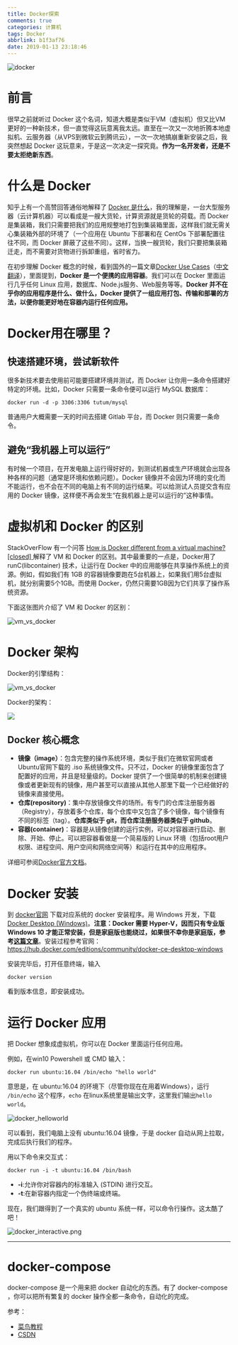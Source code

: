 ```yaml
---
title: Docker探索
comments: true
categories: 计算机
tags: Docker
abbrlink: b1f3af76
date: 2019-01-13 23:18:46
---
```


![docker](../../../../images/docker.jpg)

# 前言

很早之前就听过 Docker 这个名词，知道大概是类似于VM（虚拟机）但又比VM更好的一种新技术，但一直觉得这玩意离我太远。直至在一次又一次地折腾本地虚拟机、云服务器（从VPS到微软云到腾讯云），一次一次地搞崩重新安装之后，我突然想起 Docker 这玩意来，于是这一次决定一探究竟。**作为一名开发者，还是不要太拒绝新东西**。

<!-- more -->

# 什么是 Docker

知乎上有一个高赞回答通俗地解释了 [Docker 是什么](https://www.zhihu.com/question/28300645/answer/67707287)，我的理解是，一台大型服务器（云计算机器）可以看成是一艘大货轮，计算资源就是货轮的荷载。而 Docker 是集装箱，我们只需要把我们的应用规整地打包到集装箱里面，这样我们就无需关心集装箱外部的环境了（一个应用在 Ubuntu 下部署和在 CentOs 下部署配置往往不同，而 Docker 屏蔽了这些不同）。这样，当换一艘货轮，我们只要把集装箱迁走，而不需要对货物进行拆卸重组，省时省力。

在初步理解 Docker 概念的时候，看到国外的一篇文章[Docker Use Cases](https://rominirani.com/docker-use-cases-ca12afba75b0)（[中文翻译](https://blog.csdn.net/qq_37788081/article/details/79044119)），里面提到，**Docker 是一个便携的应用容器**。我们可以在 Docker 里面运行几乎任何 Linux 应用，数据库、Node.js服务、Web服务等等。**Docker 并不在乎你的应用程序是什么、做什么，Docker 提供了一组应用打包、传输和部署的方法，以便你能更好地在容器内运行任何应用。**

# Docker用在哪里？

## 快速搭建环境，尝试新软件

很多新技术要去使用前可能要搭建环境并测试，而 Docker 让你用一条命令搭建好特定的环境。比如，Docker 只需要一条命令便可以运行 MySQL 数据库：

```
docker run -d -p 3306:3306 tutum/mysql
```

普通用户大概需要一天的时间去搭建 Gitlab 平台，而 Docker 则只需要一条命令。

## 避免“我机器上可以运行”

有时候一个项目，在开发电脑上运行得好好的，到测试机器或生产环境就会出现各种各样的问题（通常是环境和依赖问题）。Docker 镜像并不会因为环境的变化而不能运行，也不会在不同的电脑上有不同的运行结果。可以给测试人员提交含有应用的 Docker 镜像，这样便不再会发生“在我机器上是可以运行的”这种事情。


# 虚拟机和 Docker 的区别

StackOverFlow 有一个问答 [How is Docker different from a virtual machine? [closed]
](https://stackoverflow.com/questions/16047306/how-is-docker-different-from-a-virtual-machine) 解释了 VM 和 Docker 的区别。其中最重要的一点是，Docker用了 runC(libcontainer) 技术，让运行在 Docker 中的应用能够在共享操作系统上的资源。例如，假如我们有 1GB 的容器镜像要跑在5台机器上，如果我们用5台虚拟机，就分别需要5个1GB。而使用 Docker，仍然只需要1GB因为它们共享了操作系统资源。

下面这张图片介绍了 VM 和 Docker 的区别：

![vm_vs_docker](../../../../images/vm_vs_docker.png)

# Docker 架构

Docker的引擎结构：

![vm_vs_docker](../../../../images/engine-components-flow.png)

Docker的架构：

![](../../../../images/architecture.jpg)

## Docker 核心概念

- **镜像（image）**：包含完整的操作系统环境，类似于我们在微软官网或者Ubuntu官网下载的 .iso 系统镜像文件。只不过，Docker 的镜像里面包含了配置好的应用，并且是轻量级的。Docker 提供了一个很简单的机制来创建镜像或者更新现有的镜像，用户甚至可以直接从其他人那里下载一个已经做好的镜像来直接使用。
- **仓库(repository)**：集中存放镜像文件的场所。有专门的仓库注册服务器（Registry），存放着多个仓库，每个仓库中又包含了多个镜像，每个镜像有不同的标签（tag）。**仓库类似于 git，而仓库注册服务器类似于 github**。
- **容器(container)**：容器是从镜像创建的运行实例，可以对容器进行启动、删除、开始、停止。可以把容器看做是一个简易版的 Linux 环境（包括root用户权限、进程空间、用户空间和网络空间等）和运行在其中的应用程序。

详细可参阅[Docker官方文档](https://docs.docker.com/get-started/)。

# Docker 安装

到 [docker官网](https://www.docker.com/) 下载对应系统的 docker 安装程序。用 Windows 开发，下载[
Docker Desktop (Windows)](https://hub.docker.com/editions/community/docker-ce-desktop-windows)。**注意：Docker 需要 Hyper-V，因而只有专业版 Windows 10 才能正常安装，但是家庭版也能绕过，如果很不幸你是家庭版，参考[这篇文章](https://www.jianshu.com/p/1329954aa329)**。安装过程参考官网：https://hub.docker.com/editions/community/docker-ce-desktop-windows

安装完毕后，打开任意终端，输入

```
docker version
```

看到版本信息，即安装成功。

# 运行 Docker 应用

把 Docker 想象成虚拟机，你可以在 Docker 里面运行任何应用。

例如，在win10 Powershell 或 CMD 输入：

```
docker run ubuntu:16.04 /bin/echo "hello world"
```

意思是，在 ubuntu:16.04 的环境下（尽管你现在在用着Windows），运行 `/bin/echo` 这个程序，`echo` 在linux系统里是输出文字，这里我们输出`hello world`。

![docker_helloworld](../../../../images/docker_helloworld.png)

可以看到，我们电脑上没有 ubuntu:16.04 镜像，于是 docker 自动从网上拉取，完成后执行我们的程序。

用以下命令来交互式：

```
docker run -i -t ubuntu:16.04 /bin/bash
```

- **-i**:允许你对容器内的标准输入 (STDIN) 进行交互。
- **-t**:在新容器内指定一个伪终端或终端。

现在，我们跟得到了一个真实的 ubuntu 系统一样，可以命令行操作。这太酷了吧！

![docker_interactive.png](../../../../images/docker_interactive.png)

---

# docker-compose

docker-compose 是一个用来把 docker 自动化的东西。有了 docker-compose ，你可以把所有繁复的 docker 操作全都一条命令，自动化的完成。

参考：

- [菜鸟教程](http://www.runoob.com/docker/docker-tutorial.html)
- [CSDN](https://blog.csdn.net/itguangit/article/details/80222387)
